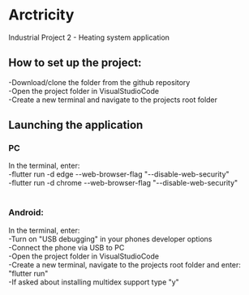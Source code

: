 # Arctricity

Industrial Project 2 - Heating system application

## How to set up the project:<br />
-Download/clone the folder from the github repository<br />
-Open the project folder in VisualStudioCode<br />
-Create a new terminal and navigate to the projects root folder


## Launching the application<br />
### PC<br />
In the terminal, enter:<br />
-flutter run -d edge --web-browser-flag "--disable-web-security"<br />
-flutter run -d chrome --web-browser-flag "--disable-web-security"<br />
<br />
### Android:<br />
In the terminal, enter:<br />
-Turn on "USB debugging" in your phones developer options<br />
-Connect the phone via USB to PC<br />
-Open the project folder in VisualStudioCode<br />
-Create a new terminal, navigate to the projects root folder and enter:<br />
 "flutter run"<br />
-If asked about installing multidex support type "y"<br />
